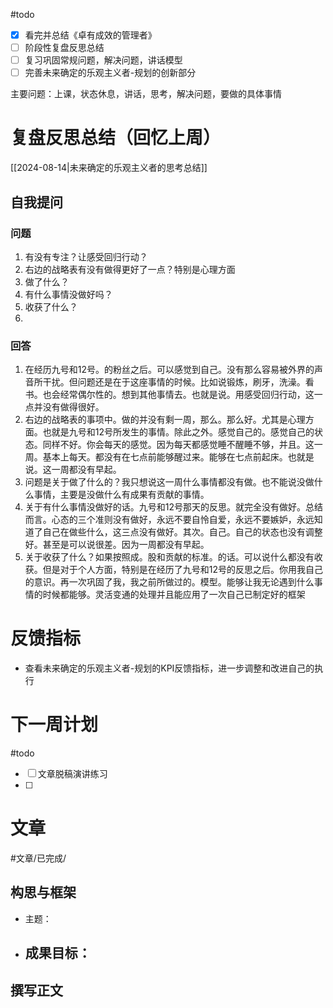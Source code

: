 #todo 
- [x] 看完并总结《卓有成效的管理者》
- [ ] 阶段性复盘反思总结
- [ ] 复习巩固常规问题，解决问题，讲话模型
- [ ] 完善未来确定的乐观主义者-规划的创新部分

主要问题：上课，状态休息，讲话，思考，解决问题，要做的具体事情

# 复盘反思总结（回忆上周）

[[2024-08-14|未来确定的乐观主义者的思考总结]] 

## 自我提问
### 问题

1. 有没有专注？让感受回归行动？
2. 右边的战略表有没有做得更好了一点？特别是心理方面
3. 做了什么？
4. 有什么事情没做好吗？
5. 收获了什么？
6. 

### 回答

1. 在经历九号和12号。的粉丝之后。可以感觉到自己。没有那么容易被外界的声音所干扰。但问题还是在于这座事情的时候。比如说锻炼，刷牙，洗澡。看书。也会经常偶尔性的。想到其他事情去。也就是说。用感受回归行动，这一点并没有做得很好。
2. 右边的战略表的事项中。做的并没有剩一周，那么。那么好。尤其是心理方面。也就是九号和12号所发生的事情。除此之外。感觉自己的。感觉自己的状态。同样不好。你会每天的感觉。因为每天都感觉睡不醒睡不够，并且。这一周。基本上每天。都没有在七点前能够醒过来。能够在七点前起床。也就是说。这一周都没有早起。
3. 问题是关于做了什么的？我只想说这一周什么事情都没有做。也不能说没做什么事情，主要是没做什么有成果有贡献的事情。
4. 关于有什么事情没做好的话。九号和12号那天的反思。就完全没有做好。总结而言。心态的三个准则没有做好，永远不要自怜自爱，永远不要嫉妒，永远知道了自己在做些什么，这三点没有做好。其次。自己。自己的状态也没有调整好。甚至是可以说很差。因为一周都没有早起。
5. 关于收获了什么？如果按照成。股和贡献的标准。的话。可以说什么都没有收获。但是对于个人方面，特别是在经历了九号和12号的反思之后。你用我自己的意识。再一次巩固了我，我之前所做过的。模型。能够让我无论遇到什么事情的时候都能够。灵活变通的处理并且能应用了一次自己已制定好的框架

# 反馈指标

- 查看未来确定的乐观主义者-规划的KPI反馈指标，进一步调整和改进自己的执行

# 下一周计划
#todo 

- [ ] 文章脱稿演讲练习
- [ ] 

# 文章
#文章/已完成/
## 构思与框架

- 主题：
- 成果目标：
	- 

## 撰写正文





